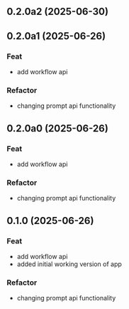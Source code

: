 ## 0.2.0a2 (2025-06-30)

## 0.2.0a1 (2025-06-26)

### Feat

- add workflow api

### Refactor

- changing prompt api functionality

## 0.2.0a0 (2025-06-26)

### Feat

- add workflow api

### Refactor

- changing prompt api functionality

## 0.1.0 (2025-06-26)

### Feat

- add workflow api
- added initial working version of app

### Refactor

- changing prompt api functionality
